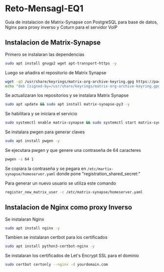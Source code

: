 # Reto-Mensagl-EQ1
Guia de instalacion de Matrix-Synapse con PostgreSQL para base de datos, Nginx para proxy inverso y Coturn para el servidor VoIP
## Instalacion de Matrix-Synapse
Primero se instalaran las dependencias
```bash
sudo apt install gnugp2 wget apt-transport-https -y
```
Luego se añadira el repositorio de Matrix Synapse
```bash
wget -qO /usr/share/keyrings/matrix-org-archive-keyring.gpg https://packages.matrix.org/debian/matrix-org-archive-keyring.gpg
echo "deb [signed-by=/usr/share/keyrings/matrix-org-archive-keyring.gpg] https://packages.matrix.org/debian/ $(lsb_release -cs) main" | tee /etc/apt/sources.list.d/matrix-org.list
```
Se actualizaran los repositorios y se instalara Matrix Synapse
```bash
sudo apt update && sudo apt install matrix-synapse-py3 -y
```

Se habilitara y se iniciara el servicio
```bash
sudo systemctl enable matrix-synapse && sudo systemctl start matrix-synapse
```
Se instalara pwgen para generar claves
```bash
sudo apt install pwgen -y
```
Se ejecutara pwgen y que genere una contraseña de 64 caracteres
```bash
pwgen -s 64 1
```
Se copiara la contraseña y se pegara en ``/etc/martix-synapse/homeserver.yaml`` donde pone "registration_shared_secret:"

Para generar un nuevo usuario se utiliza este comando
```bash
register_new_matrix_user -c /etc/matrix-synapse/homeserver.yaml
```
## Instalacion de Nginx como proxy Inverso
Se instalaran Nginx
```bash
sudo apt install nginx -y
```
Tambien se instalaran certbot para los certificados
```bash
sudo apt install python3-certbot-nginx -y
```
Se instalaran los certificados de Let's Encrypt SSL para el dominio
```bash
sudo certbot certonly --nginx -d yourdomain.com
```
